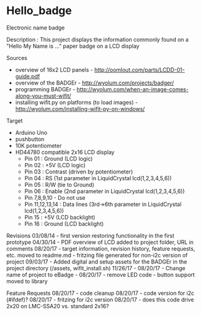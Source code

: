 # Hello_badge
Electronic name badge

Description : This project displays the information commonly found on a "Hello My Name is ..." paper badge on a LCD display

Sources
  -	overview of 16x2 LCD panels - http://oomlout.com/parts/LCDD-01-guide.pdf
  -	overview of the BADGEr - http://wyolum.com/projects/badger/
  - programming BADGEr - http://wyolum.com/when-an-image-comes-along-you-must-wifit/
  - installing wifit.py on platforms (to load images) - http://wyolum.com/installing-wifit-py-on-windows/

Target
  - Arduino Uno
  - pushbutton
  - 10K potentiometer
  - HD44780 compatible 2x16 LCD display
    - Pin 01 : Ground (LCD logic)
    - Pin 02 : +5V (LCD logic)
    - Pin 03 : Contrast (driven by potentiometer)
    - Pin 04 : RS (1st parameter in LiquidCrystal lcd(1,2,3,4,5,6))
    - Pin 05 : R/W (tie to Ground)
    - Pin 06 : Enable (2nd parameter in LiquidCrystal lcd(1,2,3,4,5,6))
    - Pin 7,8,9,10 - Do not use
    - Pin 11,12,13,14 : Data lines (3rd->6th parameter in LiquidCrystal lcd(1,2,3,4,5,6))
    - Pin 15 : +5V (LCD backlight)
    - Pin 16 : Ground (LCD backlight)

Revisions
  03/08/14
    -	first version restoring functionality in the first prototype
  04/30/14
    -	PDF overview of LCD added to project folder, URL in comments
  08/20/17
  	-	target information, revision history, feature requests, etc. moved to readme.md
    -	fritzing file generated for non-i2c version of project
  09/03/17
  	-	Added digital and setup assets for the BADGEr in the project directory (/assets, wifit_install.sh)
  11/26/17
  	-	08/20/17 - Change name of project to eBadge
  	-	08/20/17 - remove LED code
  	-	button support moved to library
    
Feature Requests
  08/20/17 - code cleanup
  08/20/17 - code version for i2c (#ifdef)?
  08/20/17 - fritzing for i2c version
  08/20/17 - does this code drive 2x20 on LMC-SSA20 vs. standard 2x16?
